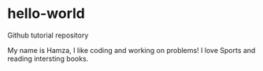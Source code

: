 # hello-world
Github tutorial repository


My name is Hamza, I like coding and working on problems! I love Sports and reading intersting books.
